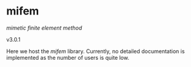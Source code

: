 # mifem
*mimetic finite element method*

v3.0.1

Here we host the *mifem* library. Currently, no detailed documentation
is implemented as the number of users is quite low. 